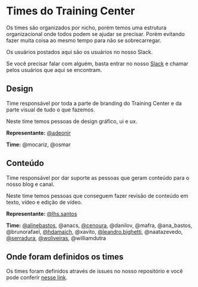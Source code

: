 # Times do Training Center

Os times são organizados por nicho, porém temos uma estrutura organizacional onde todos podem se ajudar se precisar. Porém evitando fazer muita coisa ao mesmo tempo para não se sobrecarregar.

Os usuários postados aqui são os usuários no nosso Slack.

Se você precisar falar com alguém, basta entrar no nosso [Slack](https://github.com/training-center/slack) e chamar pelos usuários que aqui se encontram.

## Design

Time responsável por toda a parte de branding do Training Center e da parte visual de tudo o que fazemos.

Neste time temos pessoas de design gráfico, ui e ux.

**Representante:** [@adeonir](https://github.com/adeonir)

**Time:** @mocariz, @osmar

## Conteúdo

Time responsável por dar suporte as pessoas que geram conteúdo para o nosso blog e canal.

Neste time temos pessoas que conseguem fazer revisão de conteúdo em texto, vídeo e edição de vídeo.

**Representante:** [@lhs.santos](http://github.com/khaosdoctor)

**Time:** [@alinebastos](https://github.com/alinebastos), @anacs, [@cenoura](http://github.com/cenoura), @danilov, @mafra, @ana_bastos, @brunorafael, [@hdamaich](http://github.com/hdamaich), @xavito, [@leandro.bighetti](http://github.com/lbighetti), @naatazevedo, [@serradura](https://github.com/serradura), [@woliveiras](http://github.com/woliveiras), @williamdutra

## Onde foram definidos os times

Os times foram definidos através de issues no nosso repositório e você pode conferir [nesse link](https://github.com/training-center/sobre/issues?utf8=%E2%9C%93&q=is%3Aissue%20times%5B%20).
